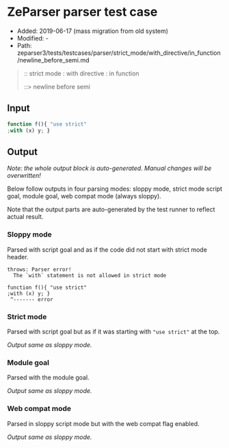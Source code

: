# ZeParser parser test case

- Added: 2019-06-17 (mass migration from old system)
- Modified: -
- Path: zeparser3/tests/testcases/parser/strict_mode/with_directive/in_function/newline_before_semi.md

> :: strict mode : with directive : in function
>
> ::> newline before semi


## Input


`````js
function f(){ "use strict"
;with (x) y; }
`````

## Output

_Note: the whole output block is auto-generated. Manual changes will be overwritten!_

Below follow outputs in four parsing modes: sloppy mode, strict mode script goal, module goal, web compat mode (always sloppy).

Note that the output parts are auto-generated by the test runner to reflect actual result.

### Sloppy mode

Parsed with script goal and as if the code did not start with strict mode header.

`````
throws: Parser error!
  The `with` statement is not allowed in strict mode

function f(){ "use strict"
;with (x) y; }
 ^------- error
`````

### Strict mode

Parsed with script goal but as if it was starting with `"use strict"` at the top.

_Output same as sloppy mode._

### Module goal

Parsed with the module goal.

_Output same as sloppy mode._

### Web compat mode

Parsed in sloppy script mode but with the web compat flag enabled.

_Output same as sloppy mode._

